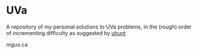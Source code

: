 UVa
===

A repository of my personal solutions to UVa problems, in the (rough) order of incrementing difficulty as suggested by [uhunt](http://uhunt.felix-halim.net/)

mguo.ca
